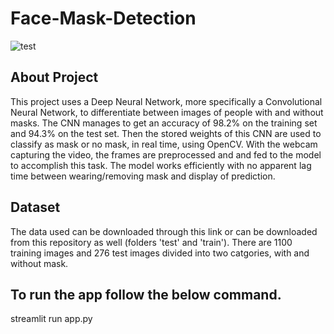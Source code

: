 # Face-Mask-Detection
![test](https://user-images.githubusercontent.com/84785447/135806806-7b9dc817-8ed3-49db-995e-4afc347f0a2f.gif)

## About Project

This project uses a Deep Neural Network, more specifically a Convolutional Neural Network, to differentiate between images of people with and without masks. The CNN manages to get an accuracy of 98.2% on the training set and 94.3% on the test set. Then the stored weights of this CNN are used to classify as mask or no mask, in real time, using OpenCV. With the webcam capturing the video, the frames are preprocessed and and fed to the model to accomplish this task. The model works efficiently with no apparent lag time between wearing/removing mask and display of prediction.

## Dataset

The data used can be downloaded through this link or can be downloaded from this repository as well (folders 'test' and 'train'). There are 1100 training images and 276 test images divided into two catgories, with and without mask.

## To run the app follow the below command.
streamlit run app.py
